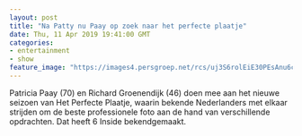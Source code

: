 ```yaml
---
layout: post
title: "Na Patty nu Paay op zoek naar het perfecte plaatje"
date: Thu, 11 Apr 2019 19:41:00 GMT
categories: 
- entertainment 
- show 
feature_image: "https://images4.persgroep.net/rcs/uj3S6rolEiE30PEsAnu6cQW323I/diocontent/144779527/_fitwidth/400/?appId=21791a8992982cd8da851550a453bd7f&quality=0.7"
---
```


Patricia Paay (70) en Richard Groenendijk (46) doen mee aan het nieuwe seizoen van Het Perfecte Plaatje, waarin bekende Nederlanders met elkaar strijden om de beste professionele foto aan de hand van verschillende opdrachten. Dat heeft 6 Inside bekendgemaakt.
